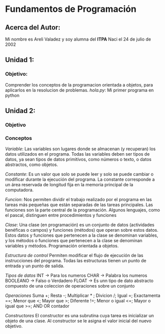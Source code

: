 # Fundamentos de Programación 

## Acerca del Autor:
Mi nombre es Areli Valadez y soy alumna del **ITPA**
Naci el 24 de julio de 2002


## Unidad 1:
### Objetivo: 
Comprender los conceptos de la programacion orientada a objetos, para aplicarlos en la resolucion de problemas.
*hola.py*: Mi primer programa en python 

## Unidad 2:
### Objetivo 

### Conceptos

*Variable*:
Las variables son lugares donde se almacenan (y recuperan) los datos utilizados en el programa. Todas las variables deben ser tipos de datos, ya sean tipos de datos primitivos, como números o texto, o datos abstractos, como objetos.

*Constante*:
Es un valor que solo se puede leer y solo se puede cambiar o modificar durante la ejecución del programa. La constante corresponde a un área reservada de longitud fija en la memoria principal de la computadora.

*Funcion*:
Nos permiten dividir el trabajo realizado por el programa en las tareas más pequeñas que están separadas de las tareas principales. Las funciones son la parte central de la programación. Algunos lenguajes, como el pascal, distinguen entre procedimientos y funciones

*Clase*:
Una clase (en programación) es un conjunto de datos (actividades benéficas o campos) y funciones (métodos) que operan sobre estos datos. Estos datos y funciones que pertenecen a la clase se denominan variables, y los métodos o funciones que pertenecen a la clase se denominan variables y métodos. Programación orientada a objetos.

*Estructura de control*
Permiten modificar el flujo de ejecución de las instrucciones del programa. Todas las estructuras tienen un punto de entrada y un punto de salida.

*Tipos de datos*
INT -> Para los numeros
CHAR -> Palabra los numeros
BOOLEANO -> Falso o Verdadero
FLOAT -> Es unn tipo de dato abstracto compuesto de una coleccion de operaciones sobre un conjunto 

*Operaciones*
Suma +;
Resta -;
Multiplicar * ;
Divicion /;
Igual =;
Exactamenta ==;
Menor que <;
Mayor que >;
Diferente !=;
Menor o igual <=;
Mayor o igual que >=;
AND
OR
contador

*Constructores*
El constructor es una subrutina cuya tarea es inicializar un objeto de una clase. Al constructor se le asigna el valor inicial del nuevo objetivo.